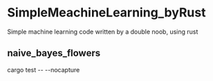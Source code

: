 # SimpleMeachineLearning_byRust
Simple machine learning code written by a double noob, using rust

## naive_bayes_flowers
cargo test -- --nocapture
